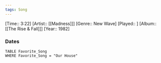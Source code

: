 ```yaml
---
tags: Song  
---
```

[Time:: 3:22]
[Artist:: [[Madness]]]
[Genre:: New Wave]
[Played:: ]
[Album:: [[The Rise & Fall]]]
[Year:: 1982]
### Dates
````dataview
TABLE Favorite_Song
WHERE Favorite_Song = "Our House"
````
